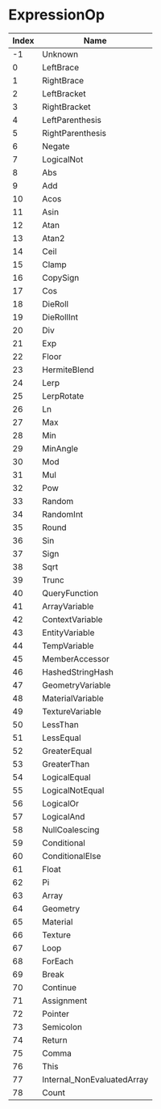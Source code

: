 # ExpressionOp

Index | Name
--- | ---
-1 | Unknown
0 | LeftBrace
1 | RightBrace
2 | LeftBracket
3 | RightBracket
4 | LeftParenthesis
5 | RightParenthesis
6 | Negate
7 | LogicalNot
8 | Abs
9 | Add
10 | Acos
11 | Asin
12 | Atan
13 | Atan2
14 | Ceil
15 | Clamp
16 | CopySign
17 | Cos
18 | DieRoll
19 | DieRollInt
20 | Div
21 | Exp
22 | Floor
23 | HermiteBlend
24 | Lerp
25 | LerpRotate
26 | Ln
27 | Max
28 | Min
29 | MinAngle
30 | Mod
31 | Mul
32 | Pow
33 | Random
34 | RandomInt
35 | Round
36 | Sin
37 | Sign
38 | Sqrt
39 | Trunc
40 | QueryFunction
41 | ArrayVariable
42 | ContextVariable
43 | EntityVariable
44 | TempVariable
45 | MemberAccessor
46 | HashedStringHash
47 | GeometryVariable
48 | MaterialVariable
49 | TextureVariable
50 | LessThan
51 | LessEqual
52 | GreaterEqual
53 | GreaterThan
54 | LogicalEqual
55 | LogicalNotEqual
56 | LogicalOr
57 | LogicalAnd
58 | NullCoalescing
59 | Conditional
60 | ConditionalElse
61 | Float
62 | Pi
63 | Array
64 | Geometry
65 | Material
66 | Texture
67 | Loop
68 | ForEach
69 | Break
70 | Continue
71 | Assignment
72 | Pointer
73 | Semicolon
74 | Return
75 | Comma
76 | This
77 | Internal_NonEvaluatedArray
78 | Count